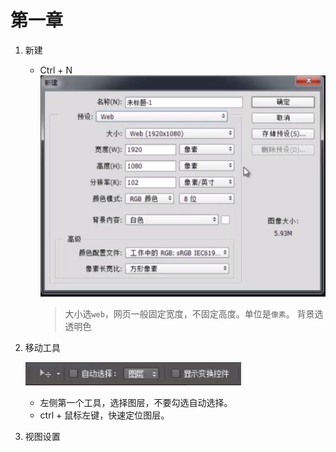# 第一章
1. 新建
    - Ctrl + N
        ![](assets/B.png)
        > 大小选`web`，网页一般固定宽度，不固定高度。单位是`像素`。
        > 背景选透明色
2. 移动工具

   ![](/assets/96[@0~JX[FOIX5%8O@IFU~Q.png)
   - 左侧第一个工具，选择图层，不要勾选自动选择。
   - ctrl + 鼠标左键，快速定位图层。
3. 视图设置  
 